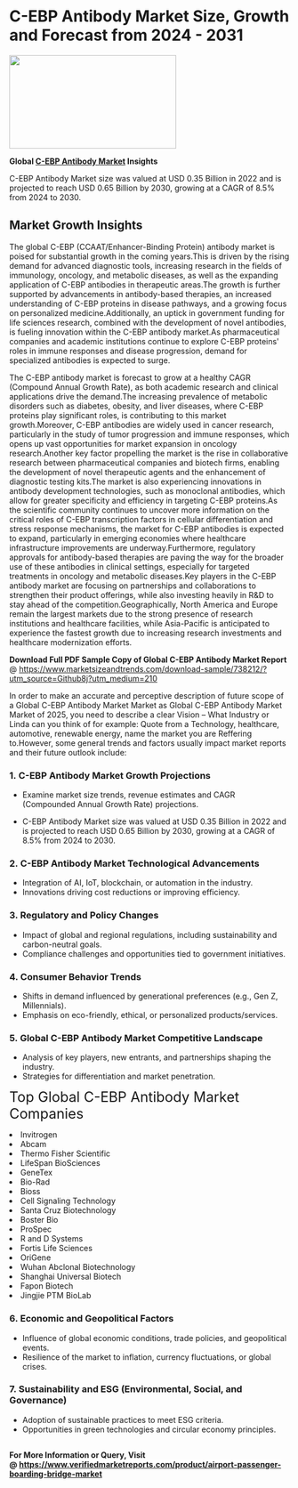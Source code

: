 <H1>C-EBP Antibody Market Size, Growth and Forecast from 2024 - 2031</H1><img class="aligncenter size-medium wp-image-584254" src="https://thirdeyenews.in/wp-content/uploads/2024/09/Global-Market-Research-300x168.jpeg" alt="" width="300" height="168" /><p><strong>Global&nbsp;<a href="https://www.marketsizeandtrends.com/download-sample/738212/?utm_source=Github8j?utm_medium=210">C-EBP Antibody Market</a> Insights</strong></p><p>C-EBP Antibody Market size was valued at USD 0.35 Billion in 2022 and is projected to reach USD 0.65 Billion by 2030, growing at a CAGR of 8.5% from 2024 to 2030.</p><p><h2>Market Growth Insights</h2> <p>The global C-EBP (CCAAT/Enhancer-Binding Protein) antibody market is poised for substantial growth in the coming years.This is driven by the rising demand for advanced diagnostic tools, increasing research in the fields of immunology, oncology, and metabolic diseases, as well as the expanding application of C-EBP antibodies in therapeutic areas.The growth is further supported by advancements in antibody-based therapies, an increased understanding of C-EBP proteins in disease pathways, and a growing focus on personalized medicine.Additionally, an uptick in government funding for life sciences research, combined with the development of novel antibodies, is fueling innovation within the C-EBP antibody market.As pharmaceutical companies and academic institutions continue to explore C-EBP proteins' roles in immune responses and disease progression, demand for specialized antibodies is expected to surge.</p> <p>The C-EBP antibody market is forecast to grow at a healthy CAGR (Compound Annual Growth Rate), as both academic research and clinical applications drive the demand.The increasing prevalence of metabolic disorders such as diabetes, obesity, and liver diseases, where C-EBP proteins play significant roles, is contributing to this market growth.Moreover, C-EBP antibodies are widely used in cancer research, particularly in the study of tumor progression and immune responses, which opens up vast opportunities for market expansion in oncology research.Another key factor propelling the market is the rise in collaborative research between pharmaceutical companies and biotech firms, enabling the development of novel therapeutic agents and the enhancement of diagnostic testing kits.The market is also experiencing innovations in antibody development technologies, such as monoclonal antibodies, which allow for greater specificity and efficiency in targeting C-EBP proteins.As the scientific community continues to uncover more information on the critical roles of C-EBP transcription factors in cellular differentiation and stress response mechanisms, the market for C-EBP antibodies is expected to expand, particularly in emerging economies where healthcare infrastructure improvements are underway.Furthermore, regulatory approvals for antibody-based therapies are paving the way for the broader use of these antibodies in clinical settings, especially for targeted treatments in oncology and metabolic diseases.Key players in the C-EBP antibody market are focusing on partnerships and collaborations to strengthen their product offerings, while also investing heavily in R&D to stay ahead of the competition.Geographically, North America and Europe remain the largest markets due to the strong presence of research institutions and healthcare facilities, while Asia-Pacific is anticipated to experience the fastest growth due to increasing research investments and healthcare modernization efforts.<p><span class=""><strong>Download Full PDF Sample Copy of Global C-EBP Antibody Market Report</strong> @ <a href="https://www.marketsizeandtrends.com/download-sample/738212/?utm_source=Github8j?utm_medium=210" target="_blank">https://www.marketsizeandtrends.com/download-sample/738212/?utm_source=Github8j?utm_medium=210</a></span></p><p>In order to make an accurate and perceptive description of future scope of a Global&nbsp;C-EBP Antibody Market Market as Global&nbsp;C-EBP Antibody Market Market of 2025, you need to describe a clear Vision &ndash; What Industry or Linda can you think of for example: Quote from a Technology, healthcare, automotive, renewable energy, name the market you are Reffering to.However, some general trends and factors usually impact market reports and their future outlook include:</p><h3>1.&nbsp;<strong>C-EBP Antibody Market Growth Projections</strong></h3><ul><li>Examine market size trends, revenue estimates and CAGR (Compounded Annual Growth Rate) projections.</li><li><p>C-EBP Antibody Market size was valued at USD 0.35 Billion in 2022 and is projected to reach USD 0.65 Billion by 2030, growing at a CAGR of 8.5% from 2024 to 2030.</p></li></ul><h3>2.&nbsp;<strong>C-EBP Antibody Market Technological Advancements</strong></h3><ul><li>Integration of AI, IoT, blockchain, or automation in the industry.</li><li>Innovations driving cost reductions or improving efficiency.</li></ul><h3>3.&nbsp;<strong>Regulatory and Policy Changes</strong></h3><ul><li>Impact of global and regional regulations, including sustainability and carbon-neutral goals.</li><li>Compliance challenges and opportunities tied to government initiatives.</li></ul><h3>4.&nbsp;<strong>Consumer Behavior Trends</strong></h3><ul><li>Shifts in demand influenced by generational preferences (e.g., Gen Z, Millennials).</li><li>Emphasis on eco-friendly, ethical, or personalized products/services.</li></ul><h3>5.&nbsp;<strong>Global C-EBP Antibody Market Competitive Landscape</strong></h3><ul><li>Analysis of key players, new entrants, and partnerships shaping the industry.</li><li>Strategies for differentiation and market penetration.</li></ul><p data-pm-slice="1 1 []"><span style="color: inherit; font-family: inherit; font-size: 25px;">Top Global C-EBP Antibody Market Companies</span></p><div class="" data-test-id=""><p><li>Invitrogen</li><li> Abcam</li><li> Thermo Fisher Scientific</li><li> LifeSpan BioSciences</li><li> GeneTex</li><li> Bio-Rad</li><li> Bioss</li><li> Cell Signaling Technology</li><li> Santa Cruz Biotechnology</li><li> Boster Bio</li><li> ProSpec</li><li> R and D Systems</li><li> Fortis Life Sciences</li><li> OriGene</li><li> Wuhan Abclonal Biotechnology</li><li> Shanghai Universal Biotech</li><li> Fapon Biotech</li><li> Jingjie PTM BioLab</li></p></div><h3>6.&nbsp;<strong>Economic and Geopolitical Factors</strong></h3><ul><li>Influence of global economic conditions, trade policies, and geopolitical events.</li><li>Resilience of the market to inflation, currency fluctuations, or global crises.</li></ul><h3>7.&nbsp;<strong>Sustainability and ESG (Environmental, Social, and Governance)</strong></h3><ul><li>Adoption of sustainable practices to meet ESG criteria.</li><li>Opportunities in green technologies and circular economy principles.</li></ul><h2><strong style="font-size: 14px;">For More Information or Query, Visit @&nbsp;</strong><a style="background-color: #ffffff; font-size: 14px;" href="https://www.marketsizeandtrends.com/report/c-ebp-antibody-market/" target="_blank">https://www.verifiedmarketreports.com/product/airport-passenger-boarding-bridge-market</a></h2>